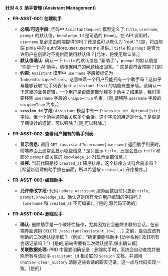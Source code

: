 **针对 4.3. 助手管理 (Assistant Management)**

- **FR-ASST-001: 创建助手**

  - **必填/可选字段:** 代码中 `AssistantRequest` 模型定义了 `title`, `username`, `prompt` 的默认值，`knowledge_Id` 是可选的 (`None`)。在 API 调用时，`username` 是必须由前端提供的吗？还是说可以默认为 'root'？[是，将由前端 pinia 中的 authStore.user.username 提供。] `title` 和 `prompt` 是否允许用户在创建时不提供而使用默认值？[允许，将使用默认值。]
  - **默认值确认:** 确认一下 `title` 的默认值是 "新助手"，`prompt` 的默认值是 "你是一个 AI 助手，请根据用户的问题给出回答。" 这是否符合预期？[是]
  - **约束:** `Assistant` 模型中 `username` 字段被标记为 `Indexed(unique=True)`。这意味着一个用户只能拥有一个助手吗？这似乎与能够获取“助手列表”(`get_assistant_list`) 的功能有些矛盾。请确认一下这里的业务逻辑，一个用户是否应该能创建多个助手？如果是，我们需要移除 `username` 字段的 `unique=True` 约束。[是,请移除 `username` 字段的 `unique=True` 约束。]
  - **`session_id` 字段:** `Assistant` 模型中有一个 `session_id: Optional[str]` 字段。但一个助手通常会关联多个会话。这个字段的用途是什么？是否是早期设计的遗留，可以移除？[是,可以移除。]

- **FR-ASST-002: 查看用户拥有的助手列表**

  - **显示信息:** 调用 `GET /assistant?username={username}` 返回助手列表时，前端界面上通常会显示哪些信息？是只显示 `title`，还是会显示 `title` 和部分 `prompt` 或关联的 `knowledge_Id`？[显示全部信息。]
  - **排序:** 当前代码是按 `created_at` 降序排序，这个排序方式符合需求吗？[希望新创建的助手排在前面，所以希望按 `created_at` 升序排序。]

- **FR-ASST-003: 编辑助手**

  - **允许修改字段:** 代码 `update_assistant` 服务函数目前只更新 `title`, `prompt`, `knowledge_Id`。确认这是所有允许用户编辑的字段吗？（`username` 和 `created_at` 不可编辑）。[是的,源代码正确的]

- **FR-ASST-004: 删除助手**
  - **确认:** 删除助手是一个破坏性操作，尤其因为它会删除关联的会话。在前端界面调用 `DELETE /assistant?assistant_id={...}` 之前，是否应该有明确的二次确认提示框？（例如：“确定要删除助手 [助手名称] 及其所有会话记录吗？”）[是的,前端需要有二次确认提示,弹出确认框]
  - **关联数据处理:** PRD 中需要明确记录：删除助手时，系统会自动查找并删除所有与该助手 `assistant_id` 相关联的 `Session` 文档，并调用 `ChatSev.clear_history` 清除这些会话的聊天记录。这一点与代码实现一致。[是的]
